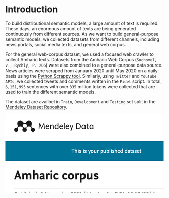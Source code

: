 # Introduction
To build distributional semantic models, a large amount of text is required.
These days, an enormous amount of texts are being generated continuously from different sources. 
As we want to build general-purpose semantic models, we collected datasets from different channels, including news portals, social media texts, and general web corpus.

For the general web-corpus dataset, we used a focused web crawler to collect Amharic texts. 
Datasets from the Amharic Web Corpus (`Suchomel, V.; Rychlý, P. 206`) were also combined to a general-purpose data source. 
News articles were scraped from January 2020 until May 2020 on a daily basis using the [Python Scrappy tool](https://scrapy.org/). 
Similarly, using `Twitter` and `YouTube APIs`, we collected tweets and comments written in the `Fidel` script. 
In total, `6,151,995` sentences with over `335` million tokens were collected that are used to train the different semantic models.

The dataset are availbel in `Train`, `Development` and `Testing` set split in the [Mendeley Dataset Repository](https://data.mendeley.com/datasets/dtywyf3sth/1).


![](../images/mendeley-amharic.png)
